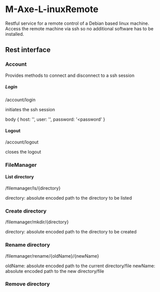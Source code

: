 # M-Axe-L-inuxRemote
Restful service for a remote control of a Debian based linux machine.
Access the remote machine via ssh so no additional software has to be installed.

## Rest interface

### Account
Provides methods to connect and disconnect to a ssh session

##### Login
/account/login

initiates the ssh session

body {
    host: '<host>',
    user: '<username>',
    password: '<password'
}

#### Logout
/account/logout

closes the logout

### FileManager

#### List directory
/filemanager/ls/{directory}

directory: absolute encoded path to the directory to be listed

### Create directory
/filemanager/mkdir/{directory}

directory: absolute encoded path to the directory to be created

### Rename directory
/filemanager/rename/{oldName}/{newName}

oldName: absolute encoded path to the current directory/file
newName: absolute encoded path to the new directory/file

### Remove directory


